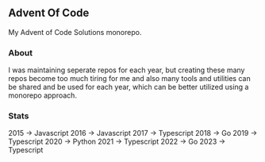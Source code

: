 ## Advent Of Code 

My Advent of Code Solutions monorepo.

### About

I was maintaining seperate repos for each year, but creating these many repos become too much tiring for me and also many tools and utilities can be shared and be used for each year, which can be better utilized using a monorepo approach.


### Stats

2015 -> Javascript
2016 -> Javascript
2017 -> Typescript
2018 -> Go
2019 -> Typescript
2020 -> Python
2021 -> Typescript
2022 -> Go
2023 -> Typescript